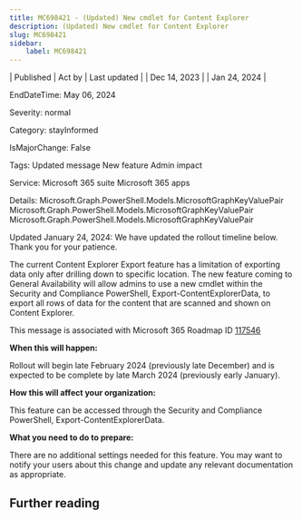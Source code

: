 ```yaml
---
title: MC698421 - (Updated) New cmdlet for Content Explorer
description: (Updated) New cmdlet for Content Explorer
slug: MC698421
sidebar:
    label: MC698421
---
```



| Published | Act by | Last updated |
| Dec 14, 2023 |  | Jan 24, 2024 |

EndDateTime: May 06, 2024

Severity: normal

Category: stayInformed

IsMajorChange: False

Tags: Updated message New feature Admin impact

Service: Microsoft 365 suite Microsoft 365 apps

Details: Microsoft.Graph.PowerShell.Models.MicrosoftGraphKeyValuePair Microsoft.Graph.PowerShell.Models.MicrosoftGraphKeyValuePair Microsoft.Graph.PowerShell.Models.MicrosoftGraphKeyValuePair

<p style="">Updated January 24, 2024: We have updated the rollout timeline below. Thank you for your patience.</p><p style="">The current Content Explorer Export feature has a limitation of exporting data only after drilling down to specific location. The new feature coming to General Availability will allow admins to use a new cmdlet within the Security and Compliance PowerShell, Export-ContentExplorerData, to export all rows of data for the content that are scanned and shown on Content Explorer.</p>
<p>This message is associated with Microsoft 365 Roadmap ID <a href="https://www.microsoft.com/microsoft-365/roadmap?filters=&amp;searchterms=117546" target="_blank">117546</a></p>
<p><b>When this will happen:</b></p>

<p>Rollout will begin late February 2024 (previously late December) and is expected to be complete by late March 2024 (previously early January).</p>

<p><b>How this will affect your organization:</b></p>

<p>This feature can be accessed through the Security and Compliance PowerShell, Export-ContentExplorerData.</p>

<p><b>What you need to do to prepare:</b><br></p>
<p>There are no additional settings needed for this feature. You may want to notify your users about this change and update any relevant documentation as appropriate.&nbsp;</p>

## Further reading
